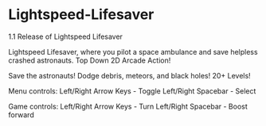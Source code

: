 # Lightspeed-Lifesaver
1.1 Release of Lightspeed Lifesaver

Lightspeed Lifesaver, where you pilot a space ambulance and save helpless crashed astronauts. Top Down 2D Arcade Action!

Save the astronauts!
Dodge debris, meteors, and black holes! 
20+ Levels!

Menu controls:
Left/Right Arrow Keys - Toggle Left/Right
Spacebar - Select

Game controls:
Left/Right Arrow Keys - Turn Left/Right
Spacebar - Boost forward

